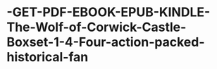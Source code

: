 # -GET-PDF-EBOOK-EPUB-KINDLE-The-Wolf-of-Corwick-Castle-Boxset-1-4-Four-action-packed-historical-fan